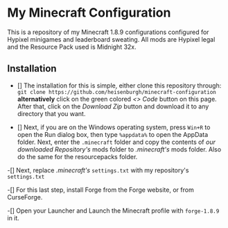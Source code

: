 # My Minecraft Configuration
This is a repository of my Minecraft 1.8.9 configurations configured for Hypixel minigames and leaderboard sweating. All mods are Hypixel legal and the Resource Pack used is Midnight 32x.

## Installation
- [] The installation for this is simple, either clone this repository through:
```git clone https://github.com/heisenburgh/minecraft-configuration```
**alternatively** click on the green colored *<> Code* button on this page. After that, click on the *Download Zip* button and download it to any directory that you want.

- [] Next, if you are on the Windows operating system, press ```Win+R``` to open the Run dialog box, then type ```%appdata%``` to open the AppData folder. Next, enter the ```.minecraft``` folder and copy the contents of *our downloaded Repository's* mods folder to *.minecraft's* mods folder. Also do the same for the resourcepacks folder.

-[] Next, replace *.minecraft's* ```settings.txt``` with my repository's ```settings.txt```

-[] For this last step, install Forge from the Forge website, or from CurseForge. 

-[] Open your Launcher and Launch the Minecraft profile with ```forge-1.8.9``` in it.


